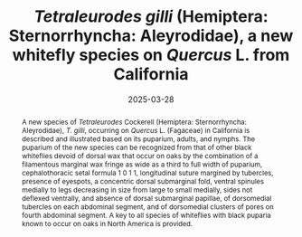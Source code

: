 ---
title: '<i>Tetraleurodes gilli</i> (Hemiptera: Sternorrhyncha: Aleyrodidae), a new whitefly species on <i>Quercus</i> L. from California'
date: '2025-03-28'
doi: ''
journal: Insecta Mundi
issue: '1112'
pagination: '1–22'
zoobank: 'urn:lsid:zoobank.org:pub:B6D65C7C-20E2-46C3-9DA0-A720571A55A4'
authors:
  - first_name: 'Natalia'
    last_name: 'von Ellenrieder'
    affiliation: 'Plant Pest Diagnostic Center, California Department of Food and Agriculture, 3294 Meadowview Road, Sacramento, California 95832-1448, U.S.A.'
    email: 'natalia.von.ellenrieder@cdfa.ca.gov'
    orcid: 'https://orcid.org/0000-0002-1159-2019'

download: 'https://drive.google.com/file/d/1r4qIaeQEJykQM13gNBM9vJaHZxLAKWOH/view?usp=sharing'

supplementary: ''
keywords:
  - Aleyrodinae
  - pupario negro
  - adultos
  - ninfas
  - América del Norte
  - Nuevo Mundo
  - clave

categories:
  - Hemiptera
  - Sternorrhyncha
  - Aleyrodidae
  
references:
  - authors: Baker JM.
    year: 1937
    title: 'Notes on some Mexican Aleyrodidae. Anales del Instituto de Biologia de la Universidad Nacional Autonoma de Mexico 8'
    pages: 599–629
    doi: 
    url: 
    access: 

  - authors: Bemis FE.
    year: 1904
    title: 'The aleyrodids or mealy-winged flies of California with citation to other American species. Proceedings of the U.S. National Museum 27'
    pages: 471–537
    doi: 
    url: 
    access: 

  - authors: Bondar G.
    year: 1923
    title: 'Aleyrodideos do Brasil. Imprensa official do estado; Bahia, Brazil'
    pages: 183 p
    doi: 
    url: 
    access: 

  - authors: Bondar G.
    year: 1928
    title: 'Aleyrodideos do Brasil (2a contribuicao). Boletim do laboratorio de pathologia vegetal 5'
    pages: 1–37
    doi: 
    url: 
    access: 

  - authors: Carapia-Ruiz VE, Sánchez-Flores OA, Castillo-Gutiérrez A.
    year: 2017
    title: 'Descripcion de una especie nueva del genero <i>Tetraleurodes </i>Cockerell (Hemiptera: Aleyrodidae) de Mexico. Acta Zoologica Mexicana (n.s.) 33(2)'
    pages: 243–250
    doi: 
    url: 
    access: 

  - authors: Carapia-Ruiz VE, Sánchez-Flores OÁ, García-Martínez O, Castillo-Gutiérrez A.
    year: 2018
    title: 'Descripcion de dos especies nuevas del genero <i>Aleuropleurocelus </i>Drews y Sampson, 1956 (Hemiptera: Aleyrodidae) de Mexico. Insecta Mundi 0606'
    pages: 1–13
    doi: 
    url: 
    access: 

  - authors: Cassino PCR.
    year: 1991
    title: 'Nova especie de aleirodideo associado a <i>Citrus </i>spp. no Brasil (Homoptera: Aleyrodidae). Anais da Sociedade Entomologica do Brasil 1'
    pages: 193–198
    doi: 
    url: 
    access: 

  - authors: Cockerell TDA.
    year: 1899
    title: 'Aleurodidae. Biologia Centrali-Americana, Rhynchota 2(2)'
    pages: 1
    doi: 
    url: 
    access: 

  - authors: Cockerell TDA.
    year: 1902
    title: 'The classification of the Aleyrodidae. Proceedings of the Academy of Natural Sciences of Philadelphia 54'
    pages: 279–283
    doi: 
    url: 
    access: 

  - authors: Dooley JW, Lambrecht S, Honda J.
    year: 2010
    title: 'Eight new state records of aleyrodine whiteflies found in Clark County, Nevada and three newly described taxa (Hemiptera: Aleyrodidae, Aleyrodinae). Insecta Mundi 140'
    pages: 1–36
    doi: 
    url: 
    access: 

  - authors: Evans GA.
    year: 2007
    title: 'The whiteflies (Hemiptera: Aleyrodidae) of the world and their host plants and natural enemies. USDA/ APHIS.'
    pages: 
    doi: 
    url: http://www.sel.barc.usda.gov
    access: (Last accessed September 2024.)

  - authors: Gill RJ.
    year: 1990
    title: 'The morphology of whiteflies. p. 13–46. In: Gerling D. (ed.). Whiteflies: Their bionomics, pest status and management. Intercept; Andover, United Kingdom'
    pages: xvi + 348 p
    doi: 
    url: 
    access: 

  - authors: Haldeman SS.
    year: 1850
    title: 'On four new species of Hemiptera of the genera <i>Ploiaria</i>, <i>Chermes </i>and <i>Aleurodes </i>and two new Hymenoptera, parasitic in the last named genus. American Journal of Science 9(2)'
    pages: 108–111
    doi: 
    url: 
    access: 

  - authors: Hodges GS, Evans GA.
    year: 2005
    title: 'An identification guide to the whiteflies (Hemiptera: Aleyrodidae) of the Southeastern United States. Florida Entomologist 88(4)'
    pages: 518–534
    doi: 
    url: 
    access: 

  - authors: Martin JH.
    year: 2005
    title: 'Whiteflies of Belize (Hemiptera: Aleyrodidae), Part 2 - a review of the subfamily Aleyrodinae Westwood. Zootaxa 1098'
    pages: 1–116
    doi: 
    url: 
    access: 

  - authors: Maskell WM.
    year: 1895
    title: 'Contributions towards a monograph of the Aleurodidae, a family of Hemiptera-Homoptera. Transactions of the New Zealand Institute 28'
    pages: 411–449
    doi: 
    url: 
    access: 

  - authors: Mound LA, Halsey SH.
    year: 1978
    title: 'Whitefly of the world. A systematic catalog of the Aleyrodidae (Homoptera) with host plant and natural enemy data. British Museum (Natural History), John Wiley and Sons; Chichester, United Kingdom'
    pages: 340 p
    doi: 
    url: 
    access: 

  - authors: Nakahara S.
    year: 1995
    title: 'Taxonomic studies of the genus <i>Tetraleurodes </i>(Homoptera: Aleyrodidae). Insecta Mundi 9'
    pages: 105–150
    doi: 
    url: 
    access: 

  - authors: Quaintance AL.
    year: 1900
    title: 'Contribution towards a monograph of the American Aleurodidae. Technical Series, Bureau of Entomology, United States Department of Agriculture 8'
    pages: 9–64
    doi: 
    url: 
    access: 

  - authors: Russell LM.
    year: 1948
    title: 'The North American species of whiteflies of the genus <i>Trialeurodes</i>. Miscellaneous Publication of the USDA 635'
    pages: 1–85
    doi: 
    url: 
    access: 

  - authors: Sampson WW.
    year: 1943
    title: 'A generic synopsis of the Hemipterous Superfamily Aleyrodoidea. Entomologica Americana 23'
    pages: 173
    doi: 
    url: 
    access: 

  - authors: Sampson WW, Drews EA.
    year: 1941
    title: 'Fauna Mexicana IV. A review of the Aleyrodidae of Mexico (Insecta, Homoptera). Anales Nacionales de Ciencias Biologicas 2(21–3)'
    pages: 1431–189
    doi: 
    url: 
    access: 

  - authors: Sánchez-Flores OÁ, Carapia-Ruiz VE, García-Martínez O, Castillo-Gutiérrez A.
    year: 2018
    title: 'Descripcion de una especie nueva del genero <i>Aleuropleurocelus </i>Drews y Sampson (Hemiptera: Aleyrodidae) de Mexico. Acta Zoologica Mexicana (nueva serie) 34'
    pages: 1–6
    doi: 
    url: 
    access: 

  - authors: Sánchez-Flores OÁ, Carapia-Ruiz VE, García-Martínez O, Villarreal-Quintanilla JÁ, Castillo-Gutiérrez A.
    year: 2017
    title: 'Descripcion de una nueva especie del genero <i>Tetraleurodes </i>Cockerell (Hemiptera: Aleyrodidae) y clave para las especies de Mexico. Insecta Mundi 0583'
    pages: 1–11
    doi: 
    url: 
    access: 

  - authors: Sirisena UGAI, Watson GW, Hemachandra KS, Wijayagunasekara HNP.
    year: 2013
    title: 'A modified technique for the preparation of specimens of Sternorrhyncha for taxonomic studies. Tropical Agricultural Research Journal 24(2)'
    pages: 139–149
    doi: 
    url: 
    access: 

  - authors: Ellenrieder N, Gill RJ.
    year: 2024
    title: 'The genus <i>Tetralicia </i>Harrison, 1917 (Hemiptera: Sternorrhyncha: Aleyrodidae) in California, with the description of five new species and a redescription of <i>Tetralicia granulata </i>Sampson (1945). Zootaxa 5527(1)'
    pages: 1-129
    doi: 
    url: 
    access: 

  - authors: Wilkey RF.
    year: 1962
    title: 'A simplified technique for clearing, staining and permanently mounting small arthropods. Annals of the Entomological Society of America 55'
    pages: 606
    doi: 
    url: 
    access: 

abstract: 'A new species of <i>Tetraleurodes</i> Cockerell (Hemiptera: Sternorrhyncha: Aleyrodidae), <i>T. gilli</i>, occurring on <i>Quercus</i> L. (Fagaceae) in California is described and illustrated based on its puparium, adults, and nymphs. The puparium of the new species can be recognized from that of other black whiteflies devoid of dorsal wax that occur on oaks by the combination of a filamentous marginal wax fringe as wide as a third to full width of puparium, cephalothoracic setal formula 1 0 1 1, longitudinal suture margined by tubercles, presence of eyespots, a concentric dorsal submarginal fold, ventral spinules medially to legs decreasing in size from large to small medially, sides not deflexed ventrally, and absence of dorsal submarginal papillae, of dorsomedial tubercles on each abdominal segment, and of dorsomedial clusters of pores on fourth abdominal segment. A key to all species of whiteflies with black puparia known to occur on oaks in North America is provided.'
---
